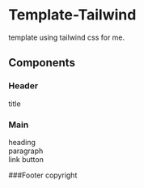 # Template-Tailwind
template using tailwind css for me.

## Components
### Header
title

### Main
heading<br>
paragraph<br>
link button

###Footer
copyright
